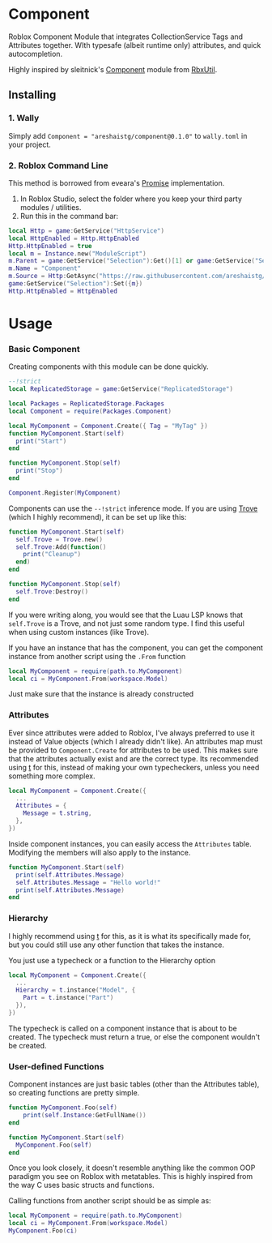# Component

Roblox Component Module that integrates CollectionService Tags and Attributes together. WIth typesafe (albeit runtime only) attributes, and quick autocompletion.

Highly inspired by sleitnick's [Component](https://sleitnick.github.io/RbxUtil/api/Component) module from [RbxUtil](https://github.com/Sleitnick/RbxUtil).

## Installing

### 1. Wally

Simply add `Component = "areshaistg/component@0.1.0"` to `wally.toml` in your project.

### 2. Roblox Command Line

This method is borrowed from eveara's [Promise](https://eryn.io/roblox-lua-promise/docs/Installation) implementation.

1. In Roblox Studio, select the folder where you keep your third party modules / utilities.
2. Run this in the command bar:

```lua
local Http = game:GetService("HttpService")
local HttpEnabled = Http.HttpEnabled
Http.HttpEnabled = true
local m = Instance.new("ModuleScript")
m.Parent = game:GetService("Selection"):Get()[1] or game:GetService("ServerScriptService")
m.Name = "Component"
m.Source = Http:GetAsync("https://raw.githubusercontent.com/areshaistg/component/main/lib/init.lua")
game:GetService("Selection"):Set({m})
Http.HttpEnabled = HttpEnabled
```

# Usage

### Basic Component

Creating components with this module can be done quickly.

```lua
--!strict
local ReplicatedStorage = game:GetService("ReplicatedStorage")

local Packages = ReplicatedStorage.Packages
local Component = require(Packages.Component)

local MyComponent = Component.Create({ Tag = "MyTag" })
function MyComponent.Start(self)
  print("Start")
end

function MyComponent.Stop(self)
  print("Stop")
end

Component.Register(MyComponent)
```

Components can use the `--!strict` inference mode. If you are using [Trove](https://sleitnick.github.io/RbxUtil/api/Trove/) (which I highly recommend), it can be set up like this:

```lua
function MyComponent.Start(self)
  self.Trove = Trove.new()
  self.Trove:Add(function()
    print("Cleanup")
  end)
end

function MyComponent.Stop(self)
  self.Trove:Destroy()
end
```

If you were writing along, you would see that the Luau LSP knows that `self.Trove` is a Trove, and not just some random type. I find this useful when using custom instances (like Trove).

If you have an instance that has the component, you can get the component instance from another script using the `.From` function

```lua
local MyComponent = require(path.to.MyComponent)
local ci = MyComponent.From(workspace.Model)
```

Just make sure that the instance is already constructed

### Attributes

Ever since attributes were added to Roblox, I've always preferred to use it instead of Value objects (which I already didn't like). An attributes map must be provided to `Component.Create` for attributes to be used. This makes sure that the attributes actually exist and are the correct type. Its recommended using [t](https://github.com/osyrisrblx/t) for this, instead of making your own typecheckers, unless you need something more complex.

```lua
local MyComponent = Component.Create({
  ...
  Attributes = {
    Message = t.string,
  },
})
```

Inside component instances, you can easily access the `Attributes` table. Modifying the members will also apply to the instance.

```lua
function MyComponent.Start(self)
  print(self.Attributes.Message)
  self.Attributes.Message = "Hello world!"
  print(self.Attributes.Message)
end
```

### Hierarchy

I highly recommend using [t](https://github.com/osyrisrblx/t) for this, as it is what its specifically made for, but you could still use any other function that takes the instance.

You just use a typecheck or a function to the Hierarchy option

```lua
local MyComponent = Component.Create({
  ...
  Hierarchy = t.instance("Model", {
    Part = t.instance("Part")
  }),
})
```

The typecheck is called on a component instance that is about to be created. The typecheck must return a true, or else the component wouldn't be created.

### User-defined Functions

Component instances are just basic tables (other than the Attributes table), so creating functions are pretty simple.

```lua
function MyComponent.Foo(self)
	print(self.Instance:GetFullName())
end

function MyComponent.Start(self)
  MyComponent.Foo(self)
end
```

Once you look closely, it doesn't resemble anything like the common OOP paradigm you see on Roblox with metatables. This is highly inspired from the way C uses basic structs and functions.

Calling functions from another script should be as simple as:

```lua
local MyComponent = require(path.to.MyComponent)
local ci = MyComponent.From(workspace.Model)
MyComponent.Foo(ci)
```
